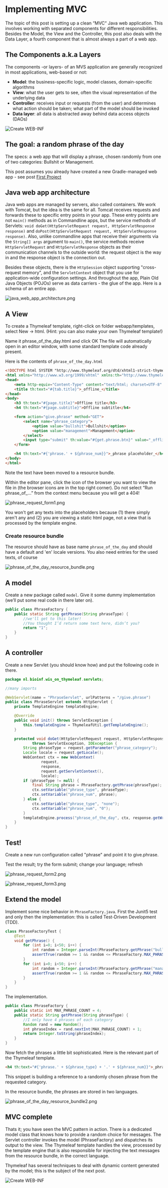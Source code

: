 # Implementing MVC

The topic of this post is setting up a clean “MVC“ Java web application.
This involves working with separated components for different responsibilities. Besides the Model, the View and the Controller, this post also deals with the Data Layer, a fourth component that is almost always a part of a web app.

## The Components a.k.a Layers

The components -or layers- of an MVS application are generally recognized in most applications, 
web-based or not:

- **Model**: the business-specific logic, model classes, domain-specific algorithms
- **View**: what the user gets to see, often the visual representation of the underlying data
- **Controller**: receives input or requests (from the user) and determines what action should be taken; what part of the model should be invoked
- **Data layer**: all data is abstracted away behind data access objects (DAOs)

![Create WEB-INF](figures/mvc_pattern2s.png "MVC pattern (extended)")

## The goal: a random phrase of the day

The specs: a web app that will display a phrase, chosen randomly from one of two categories: Bullshit or Management.

This post assumes you already have created a new Gradle-managed web app - see post 
[First Project](first_project.md)

## Java web app architecture

Java web apps are managed by servers, also called containers. We work with Tomcat, but the idea is the same for all.
Tomcat receives requests and forwards these to specific entry points in your app. 
These entry points are not `main()` methods as in Commandline apps, but the service methods of Servlets: 
`void doGet(HttpServletRequest request, HttpServletResponse response)` and `doPost(HttpServletRequest request, HttpServletResponse response)`. 
Also, unlike commandline apps that receive their arguments via the `String[] args` argument to `main()`, the service methods receive `HttpServletRequest` and `HttpServletResponse` objects as their communication channels to the outside world: the request object is the way in and the response object is the connection out.

Besides these objects, there is the `HttpSession` object supporting "cross-request memory", and the `ServletContext` object that you use for application-wide configuration settings. And throughout the app, Plain Old Java Objects (POJOs) serve as data carriers - the glue of the app. Here is a schema of an entire app.

![java_web_app_architecture.png](figures/java_web_app_architecture.png)

## A View

To create a Thymeleaf template, right-click on folder webapp/templates, select New &rarr; html.
(Hint: you can also make your own Thymeleaf template!)

Name it phrase_of_the_day.html and click OK
The file will automatically open in an editor window, with some standard template code already present. 

Here is the contents of `phrase_of_the_day.html` 

```html
<!DOCTYPE html SYSTEM "http://www.thymeleaf.org/dtd/xhtml1-strict-thymeleaf-4.dtd">
<html xmlns="http://www.w3.org/1999/xhtml" xmlns:th="http://www.thymeleaf.org">
<head>
    <meta http-equiv="Content-Type" content="text/html; charset=UTF-8" />
    <title th:text="#{tab.title}">_offline_</title>
</head>
<body>
    <h3 th:text="#{page.title}">Offline title</h3>
    <h4 th:text="#{page.subtitle}">Offline subtitle</h4>

    <form action="give.phrase" method="GET">
        <select name="phrase_category">
            <option value="bullshit">Bullshit</option>
            <option value="management">Management</option>
        </select>
        <input type="submit" th:value="#{get.phrase.btn}" value="_offline_"/>
    </form>

    <h4 th:text="#{'phrase.' + ${phrase_num}}">_phrase placeholder_</h4>
</body>
</html>
```

Note the text have been moved to a resource bundle.

Within the editor pane, click the icon of the browser you want to view the file in (the browser icons are in the top right corner).
Do not select “Run phrase_of_...” from the context menu because you will get a 404!

![phrase_request_form1.png](figures/phrase_request_form1.png)

You won't get any texts into the placeholders because (1) there simply aren't any and (2) you are viewing a static html page, not a view that is processed by the template engine.

### Create resource bundle

The resource should have as base name `phrase_of_the_day` and should have a default and 'en' locale versions.
You also need entries for the used texts, of course

![phrase_of_the_day_resource_bundle.png](figures/phrase_of_the_day_resource_bundle.png)

## A model

Create a new package called `model`.
Give it some dummy implementation (we’ll put some real code in there later on).

```java
public class PhraseFactory {
    public static String getPhrase(String phraseType) {
        //we'll get to this later!
        //You thought I’d return some text here, didn’t you?
        return "1";
    }
}
```

## A controller

Create a new Servlet (you should know how) and put the following code in there.

```java
package nl.bioinf.wis_on_thymeleaf.servlets;

//many imports

@WebServlet(name = "PhraseServlet", urlPatterns = "/give.phrase")
public class PhraseServlet extends HttpServlet {
    private TemplateEngine templateEngine;

    @Override
    public void init() throws ServletException {
        this.templateEngine = ThymeleafUtil.getTemplateEngine();
    }

    protected void doGet(HttpServletRequest request, HttpServletResponse response)
            throws ServletException, IOException {
        String phraseType = request.getParameter("phrase_category");
        Locale locale = request.getLocale();
        WebContext ctx = new WebContext(
                request,
                response,
                request.getServletContext(),
                locale);
        if (phraseType != null) {
            final String phrase = PhraseFactory.getPhrase(phraseType);
            ctx.setVariable("phrase_type", phraseType);
            ctx.setVariable("phrase_num", phrase);
        } else {
            ctx.setVariable("phrase_type", "none");
            ctx.setVariable("phrase_num", "0");
        }
        templateEngine.process("phrase_of_the_day", ctx, response.getWriter());
    }
}
```

## Test!

Create a new run configuration called "phrase" and point it to give.phrase.

Test the result; try the form submit; change your language; refresh


![phrase_request_form2.png](figures/phrase_request_form2_en.png)

![phrase_request_form3.png](figures/phrase_request_form3_nl.png)

## Extend the model

Implement some nice behavior in `PhraseFactory.java`.
First the Junit5 test and only then the implementation: this is called Test-Driven Development (TDD).

```java
class PhraseFactoryTest {
    @Test
    void getPhrase() {
        for (int i=0; i<50; i++) {
            int random = Integer.parseInt(PhraseFactory.getPhrase("bullshit"));
            assertTrue(random >= 1 && random <= PhraseFactory.MAX_PHRASE_COUNT);
        }
        for (int i=0; i<50; i++) {
            int random = Integer.parseInt(PhraseFactory.getPhrase("management"));
            assertTrue(random >= 1 && random <= PhraseFactory.MAX_PHRASE_COUNT);
        }
    }
}
```

The implementation.

```java
public class PhraseFactory {
    public static int MAX_PHRASE_COUNT = 4;
    public static String getPhrase(String phraseType) {
        //I only have 4 phrases of each category
        Random rand = new Random();
        int phraseIndex = rand.nextInt(MAX_PHRASE_COUNT) + 1;
        return Integer.toString(phraseIndex);
    }
}
```

Now fetch the phrases a little bit sophisticated. Here is the relevant part of the Thymeleaf template.

```html
<h4 th:text="#{'phrase.' + ${phrase_type} + '.' + ${phrase_num}}">_phrase placeholder_</h4>
```

This snippet is building a reference to a randomly chosen phrase from the requested category.

In the resource bundle, the phrases are stored in two languages.

![phrase_of_the_day_resource_bundle2.png](figures/phrase_of_the_day_resource_bundle2.png)

## MVC complete

Thats it; you have seen the MVC pattern in action. There is a dedicated model class that knows how to provide a random choice for messages. 
The Servlet controller invokes the model (PhraseFactory) and dispatches its output to the view. 
The Thymeleaf template handles the view, processed by the template engine that is also responsible for injecting the text messages from the resource bundle, in the correct language.

Thymeleaf has several techniques to deal with dynamic content generated by the model; this is the subject of the next post.


![Create WEB-INF](figures/mvc_pattern2s.png "MVC pattern (extended)")
